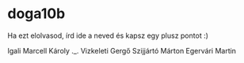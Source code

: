 # doga10b

Ha ezt elolvasod, írd ide a neved és kapsz egy plusz pontot :)

Igali Marcell Károly ._.
Vizkeleti Gergő
Szijjártó Márton
Egervári Martin
